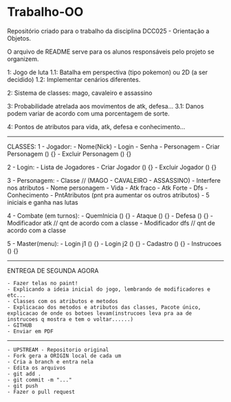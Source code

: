 # Trabalho-OO
Repositório criado para o trabalho da disciplina DCC025 - Orientação a Objetos.

O arquivo de README serve para os alunos responsáveis pelo projeto se organizem.

1: Jogo de luta
	1.1: Batalha em perspectiva (tipo pokemon) ou 2D (a ser decidido)
	1.2: Implementar cenários diferentes.

2: Sistema de classes: mago, cavaleiro e assassino

3: Probabilidade atrelada aos movimentos de atk, defesa...
	3.1: Danos podem variar de acordo com uma porcentagem de sorte.

4: Pontos de atributos para vida, atk, defesa e conhecimento...

---------------------------------------------------------------------------------------------------------------------------------------------------------------------------------

CLASSES:
1 - Jogador:
    - Nome(Nick) - Login
    - Senha
    - Personagem
    - Criar Personagem () {}
    - Excluir Personagem () {}

2 - Login:
    - Lista de Jogadores
    - Criar Jogador () {}
    - Excluir Jogador () {}

3 - Personagem:
    - Classe // (MAGO - CAVALEIRO - ASSASSINO) - Interfere nos atributos
    - Nome personagem
    - Vida
    - Atk fraco
    - Atk Forte
    - Dfs
    - Conhecimento
    - PntAtributos (pnt pra aumentar os outros atributos) - 5 iniciais e ganha nas lutas

4 - Combate (em turnos):
    - QuemInicia () {}
    - Ataque () {}
    - Defesa () {}
    - Modificador atk // qnt de acordo com a classe
    - Modificador dfs // qnt de acordo com a classe

5 - Master(menu):
    - Login j1 () {}
    - Login j2 () {}
    - Cadastro () {}
    - Instrucoes () {}

---------------------------------------------------------------------------------------------------------------------------------------------------------------------------------

ENTREGA DE SEGUNDA AGORA

    - Fazer telas no paint!
    - Explicando a ideia inicial do jogo, lembrando de modificadores e etc...
    - Classes com os atributos e metodos
    - Explicacao dos metodos e atributos das classes, Pacote único, explicacao de onde os botoes levam(instrucoes leva pra aa de instrucoes q mostra e tem o voltar......)
    - GITHUB
    - Enviar em PDF

---------------------------------------------------------------------------------------------------------------------------------------------------------------------------------

    - UPSTREAM - Repositorio original
    - Fork gera a ORIGIN local de cada um
    - Cria a branch e entra nela
    - Edita os arquivos
    - git add .
    - git commit -m "..."
    - git push
    - Fazer o pull request
